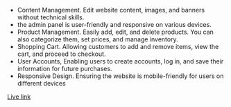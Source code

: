 * Content Management. Edit website content, images, and banners without technical skills.
*  the admin panel is user-friendly and responsive on various devices.
* Product Management. Easily add, edit, and delete products. You can also categorize them, set prices, and manage inventory.
* Shopping Cart. Allowing customers to add and remove items, view the cart, and proceed to checkout.
* User Accounts, Enabling users to create accounts, log in, and save their information for future purchases.
* Responsive Design. Ensuring the website is mobile-friendly for users on different devices

[Live link](https://statuesque-toffee-a70d8a.netlify.app/)


